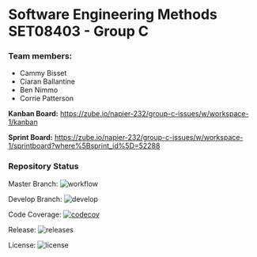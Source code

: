 # Software Engineering Methods SET08403 - Group C

### Team members:

- Cammy Bisset
- Ciaran Ballantine
- Ben Nimmo
- Corrie Patterson

**Kanban Board:** https://zube.io/napier-232/group-c-issues/w/workspace-1/kanban

**Sprint Board:** https://zube.io/napier-232/group-c-issues/w/workspace-1/sprintboard?where%5Bsprint_id%5D=52288

### Repository Status
Master Branch: 
![workflow](https://github.com/CammyBisset/Group-C-Repository/actions/workflows/main.yml/badge.svg)

Develop Branch: 
![develop](https://img.shields.io/github/workflow/status/cammybisset/Group-C-Repository/develop?style=plastic)

Code Coverage:
[![codecov](https://codecov.io/gh/cammybisset/Group-C-Repository/branch/master/graph/badge.svg?token=JOLN7FFQ9W)](https://codecov.io/gh/cammybisset/Group-C-Repository)

Release:
![releases](https://img.shields.io/github/v/release/cammybisset/Group-C-Repository?include_prereleases&label=%20&style=plastic)

License: 
![license](https://img.shields.io/github/license/cammybisset/sem.svg?style=plastic)

